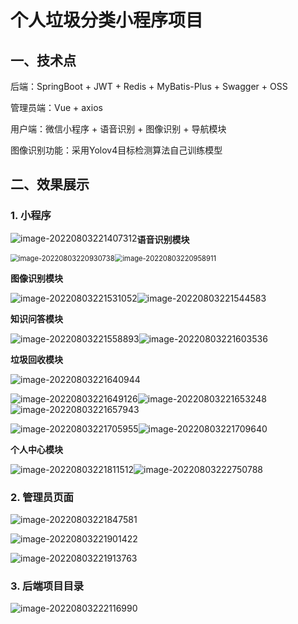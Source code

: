 # 个人垃圾分类小程序项目

## 一、技术点

后端：SpringBoot + JWT + Redis + MyBatis-Plus + Swagger + OSS

管理员端：Vue + axios

用户端：微信小程序 + 语音识别 + 图像识别 + 导航模块

图像识别功能：采用Yolov4目标检测算法自己训练模型

## 二、效果展示

### 1. 小程序

<img src="README.assets/image-20220803221407312.png" alt="image-20220803221407312" style="float:left;" />

**语音识别模块**

<img src="README.assets/image-20220803220930738.png" alt="image-20220803220930738" style="zoom:80%" /><img src="README.assets/image-20220803220958911.png" alt="image-20220803220958911" style="zoom:80%" />

**图像识别模块**

![image-20220803221531052](README.assets/image-20220803221531052.png)![image-20220803221544583](README.assets/image-20220803221544583.png)

**知识问答模块**

![image-20220803221558893](README.assets/image-20220803221558893.png)![image-20220803221603536](README.assets/image-20220803221603536.png)

**垃圾回收模块**

![image-20220803221640944](README.assets/image-20220803221640944.png)

![image-20220803221649126](README.assets/image-20220803221649126.png)![image-20220803221653248](README.assets/image-20220803221653248.png)![image-20220803221657943](README.assets/image-20220803221657943.png)

![image-20220803221705955](README.assets/image-20220803221705955.png)![image-20220803221709640](README.assets/image-20220803221709640.png)

**个人中心模块**

![image-20220803221811512](README.assets/image-20220803222719027.png)![image-20220803222750788](README.assets/image-20220803222750788.png)

### 2. 管理员页面

![image-20220803221847581](README.assets/image-20220803221847581.png)

![image-20220803221901422](README.assets/image-20220803221901422.png)

![image-20220803221913763](README.assets/image-20220803221913763.png)

### 3. 后端项目目录

![image-20220803222116990](README.assets/image-20220803222116990.png)

